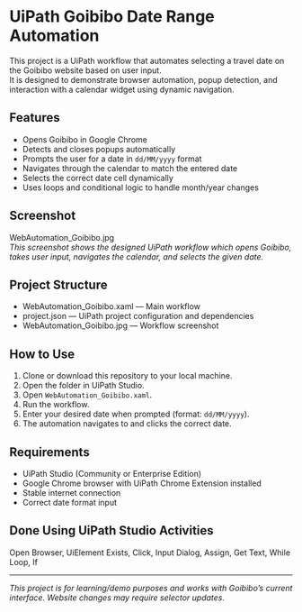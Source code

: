 # UiPath Goibibo Date Range Automation

This project is a UiPath workflow that automates selecting a travel date on the Goibibo website based on user input.  
It is designed to demonstrate browser automation, popup detection, and interaction with a calendar widget using dynamic navigation.

## Features

- Opens Goibibo in Google Chrome
- Detects and closes popups automatically
- Prompts the user for a date in `dd/MM/yyyy` format
- Navigates through the calendar to match the entered date
- Selects the correct date cell dynamically
- Uses loops and conditional logic to handle month/year changes

## Screenshot

WebAutomation_Goibibo.jpg  
*This screenshot shows the designed UiPath workflow which opens Goibibo, takes user input, navigates the calendar, and selects the given date.*

## Project Structure

- WebAutomation_Goibibo.xaml — Main workflow  
- project.json — UiPath project configuration and dependencies  
- WebAutomation_Goibibo.jpg — Workflow screenshot

## How to Use

1. Clone or download this repository to your local machine.  
2. Open the folder in UiPath Studio.  
3. Open `WebAutomation_Goibibo.xaml`.  
4. Run the workflow.  
5. Enter your desired date when prompted (format: `dd/MM/yyyy`).  
6. The automation navigates to and clicks the correct date.

## Requirements

- UiPath Studio (Community or Enterprise Edition)  
- Google Chrome browser with UiPath Chrome Extension installed  
- Stable internet connection  
- Correct date format input

## Done Using UiPath Studio Activities

Open Browser, UiElement Exists, Click, Input Dialog, Assign, Get Text, While Loop, If

---

*This project is for learning/demo purposes and works with Goibibo’s current interface. Website changes may require selector updates.*
